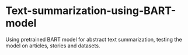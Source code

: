 # Text-summarization-using-BART-model
Using pretrained BART model for abstract text summarization, testing the model on articles, stories and datasets.
